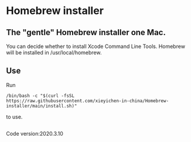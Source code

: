 # Homebrew installer
## The "gentle" Homebrew installer one Mac.
You can decide whether to install Xcode Command Line Tools.
Homebrew will be installed in /usr/local/homebrew.    
## Use
Run 
```
/bin/bash -c "$(curl -fsSL https://raw.githubusercontent.com/xieyichen-in-china/Homebrew-installer/main/install.sh)"
```
to use.

##
Code version:2020.3.10
